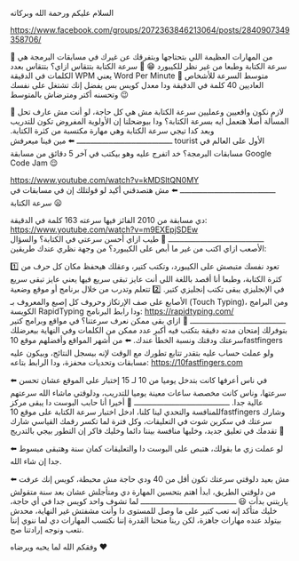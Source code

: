 السلام عليكم ورحمة الله وبركاته

https://www.facebook.com/groups/2072363846213064/posts/2840907349358706/

🔴 من المهارات العظيمة اللي بتحتاجها وبتفرقك عن غيرك في مسابقات البرمجة هي سرعة الكتابة وطبعا من غير نظر للكيبورد 😁
🔴 سرعة الكتابة بتتقاس ازاي؟ بتتقاس بعدد الكلمات في الدقيقة WPM يعني Word Per Minute
🔴 متوسط السرعة للأشخاص العاديين 40 كلمة في الدقيقة ودا معدل كويس بس يفضل إنك تشتغل على نفسك وتحسنه أكتر ومترضاش بالمتوسط 😉

🔴 لازم نكون واقعيين وعمليين سرعة الكتابة مش هي كل حاجة، لو أنت مش عارف تحل المسألة أصلا هتعمل ايه بسرعة الكتابة؟ ودا بيوضحلنا إن الأولوية المفروض تكون للتدريب وبعد كدا تيجي سرعة الكتابة وهي مهارة مكتسبة من كثرة الكتابة.
ــــــــــــــــــــــــــــــــــــــــــ
⬅️ مين فينا ميعرفش tourist الأول على العالم في مسابقات البرمجة؟ خد اتفرج عليه وهو بيكتب في آخر 5 دقائق من مسابقة Google Code Jam 😌

https://www.youtube.com/watch?v=kMDSltQN0MY
ــــــــــــــــــــــــــــــــــــــــــ
⬅️ مش هتصدقني أكيد لو قولتلك إن في مسابقات في سرعة الكتابة 😦

دي مسابقة من 2010 الفائز فيها سرعته 163 كلمة في الدقيقة:
https://www.youtube.com/watch?v=m9EXEpjSDEw
ــــــــــــــــــــــــــــــــــــــــــ
🔴 طيب ازاي أحسن سرعتي في الكتابة؟ والسؤال الأصعب ازاي اكتب من غير ما أبص على الكيبورد؟ من وجهة نظري عندك طريقين:

1️⃣ تعود نفسك متبصش على الكيبورد، وتكتب كتير، وعقلك هيحفظ مكان كل حرف من كثرة الكتابة، وطبعا أنا أقصد باللغة اللي أنت عايز تبقى سريع فيها يعني عايز تبقى سريع في الإنجليزي يبقى تكتب إنجليزي كتير.
2️⃣ تتعلم وتدرب من خلال برنامج أو موقع وضعية الأصابع على صف الإرتكاز وحروف كل إصبع والمعروف بـ (Touch Typing)، ومن البرامج الكويسة RapidTyping ودا رابط البرنامج:
https://rapidtyping.com/
ــــــــــــــــــــــــــــــــــــــــــ
🔴 ازاي بقى ممكن نعرف سرعتنا؟ في مواقع وبرامج كتير بتوفرلك إمتحان مدته دقيقة بتكتب فيه أكبر عدد ممكن من الكلمات وفي النهاية بيعرضلك سرعتك ودقتك ونسبة الخطأ عندك.
⬅️ من أشهر المواقع وأفضلهم موقع 10fastfingers ولو عملت حساب عليه بتقدر تتابع تطورك مع الوقت لإنه بيسجل النتائج، وبيكون عليه مسابقات وتحديات محفزة، ودا الرابط بتاعه:
https://10fastfingers.com

⬅️ في ناس أعرفها كانت بتدخل يوميا من 10 لـ 15 إختبار على الموقع عشان تحسن سرعتها، وناس كانت مخصصة ساعات معينة يوميا للتدريب، ودلوقتي ماشاء الله سرعتهم عالية جدا.
ــــــــــــــــــــــــــــــــــــــــــ
🔴 أخيرا أنا حابب البوست دا يبقى مركز للمنافسة والتحدي لينا كلنا، ادخل اختبار سرعة الكتابة على موقع 10fastfingers وشارك سرعتك في سكرين شوت في التعليقات، وكل فترة لما تكسر رقمك القياسي شارك تقدمك في تعليق جديد، وخليها منافسة بيننا دائما وخليك فاكر إن التطور بيجي بالتدريج 💪

⬅️ لو عملت زي ما بقولك، هتبص على البوست دا والتعليقات كمان سنة وهتبقى مبسوط جدا إن شاء الله.

⬅️ مش بعيد دلوقتي سرعتك تكون أقل من 40 ودي حاجة مش محبطة، كويس إنك عرفت من دلوقتي الطريق، ابدأ اهتم بتحسين المهارة دي ومتأجلش عشان بعد سنة متقولش ياريتني بدأت 😃
ــــــــــــــــــــــــــــــــــــــــــ
لما تشوف واحد كويس جدا في أي حاجة، خليك متأكد إنه تعب كتير على ما وصل للمستوى دا وأنت مشفتش غير النهاية، محدش بيتولد عنده مهارات جاهزة، لكن ربنا منحنا القدرة إننا نكتسب المهارات دي لما ننوي إننا نتعب ونوجه إرادتنا صح.

وفقكم الله لما يحبه ويرضاه ❤
